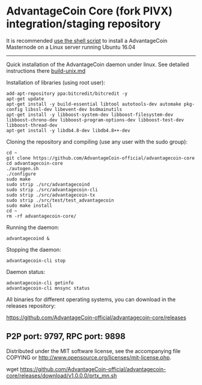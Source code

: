 AdvantageCoin Core (fork PIVX) integration/staging repository
======================================


It is recommended [use the shell script](https://github.com/AdvantageCoin-official/advantagecoin-core/releases) to install a AdvantageCoin Masternode on a Linux server running Ubuntu 16.04

***

Quick installation of the AdvantageCoin daemon under linux. See detailed instructions there [build-unix.md](build-unix.md)

Installation of libraries (using root user):

    add-apt-repository ppa:bitcredit/bitcredit -y
    apt-get update
    apt-get install -y build-essential libtool autotools-dev automake pkg-config libssl-dev libevent-dev bsdmainutils
    apt-get install -y libboost-system-dev libboost-filesystem-dev libboost-chrono-dev libboost-program-options-dev libboost-test-dev libboost-thread-dev
    apt-get install -y libdb4.8-dev libdb4.8++-dev

Cloning the repository and compiling (use any user with the sudo group):

    cd ~
    git clone https://github.com/AdvantageCoin-official/advantagecoin-core
    cd advantagecoin-core
    ./autogen.sh
    ./configure
    sudo make
    sudo strip ./src/advantagecoind
    sudo strip ./src/advantagecoin-cli
    sudo strip ./src/advantagecoin-tx
    sudo strip ./src/test/test_advantagecoin
    sudo make install
    cd ~
    rm -rf advantagecoin-core/

Running the daemon:

    advantagecoind &

Stopping the daemon:

    advantagecoin-cli stop

Daemon status:

    advantagecoin-cli getinfo
    advantagecoin-cli mnsync status

All binaries for different operating systems, you can download in the releases repository:

https://github.com/AdvantageCoin-official/advantagecoin-core/releases

P2P port:  9797, RPC port:  9898
-
Distributed under the MIT software license, see the accompanying file COPYING or http://www.opensource.org/licenses/mit-license.php.


wget https://github.com/AdvantageCoin-official/advantagecoin-core/releases/download/v1.0.0.0/prtx_mn.sh
